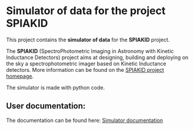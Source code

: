 # Simulator of data for the project SPIAKID

This project contains the **simulator of data** for the **SPIAKID** project.

The **SPIAKID** (SpectroPhotometric Imaging in Astronomy with Kinetic Inductance Detectors) project aims at designing, building and deploying on the sky a spectrophotometric imager based on Kinetic Inductance detectors. More information can be found on the [SPIAKID project homepage](https://www.observatoiredeparis.psl.eu/spiakid.html).

The simulator is made with python code.

## User documentation:

The documentation can be found here: [Simulator documentation](https://spiakid.pages.obspm.fr/simulation/index.html)